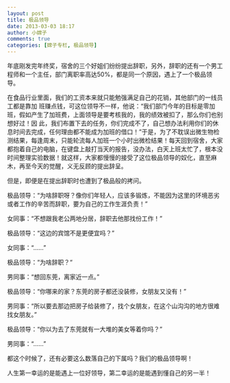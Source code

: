 ```yaml
---
layout: post
title: 极品领导
date: 2013-03-03 18:17
author: 小嫦子
comments: true
categories: [嫦子专栏, 极品领导]
---
```

年底刚发完年终奖，宿舍的三个好姐们纷纷提出辞职，另外，辞职的还有一个男工程师和一个主任，部门离职率高达50%，都是同一个原因，遇上了一个极品领导。

在食品行业里面，我们的工资本来就只能勉强满足自己的花销，其他部门的一线员工都是靠加 班赚点钱，可这位领导不一样，他说：“我们部门今年的目标是零加班，假如产生了加班费，上面领导是要考核我的，我的绩效被扣了，那么你们也别想好过！因 此，我们布置下去的任务，你们完成不了，自己想办法利用你们的休息时间去完成，任何理由都不能成为加班的借口！”于是，为了不耽误出微生物检测结果，每逢周末，只能轮流每人加班一个小时出微检结果！每天回到宿舍，大家都抱着自己的电脑，在键盘上敲打当天的报告，没办法，白天上班太忙了，根本没时间整理实验数据！就这样，大家都慢慢的接受了这位极品领导的奴化，直至麻木，再至今天的觉醒，义无反顾的提出辞呈。
<!--more-->
但是，即便是在提出辞职时也遭到了极品般的拷问。

极品领导：“为啥辞职呀？像你们年轻人，应该多锻炼，不能因为这里的环境恶劣或者工作的辛苦而辞职，要为自己的工作生涯负责！”

女同事：“不想跟我老公两地分居，辞职去他那找份工作！”

极品领导：“这边的宾馆不是更便宜吗？”

女同事：“……”

极品领导：“为啥辞职？“

男同事：“想回东莞，离家近一点。”

极品领导：“你哪来的家？东莞的房子都还没装修，女朋友又没有！”

男同事：“所以要去那边把房子给装修了，找个女朋友，在这个山沟沟的地方很难找女朋友。”

极品领导：“你以为去了东莞就有一大堆的美女等着你吗？”

男同事：“……”

都这个时候了，还有必要这么数落自己的下属吗？我们的极品领导啊！

人生第一幸运的是能遇上一位好领导，第二幸运的是能遇到懂自己的另一半！
